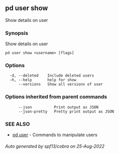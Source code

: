 ## pd user show

Show details on user <username>

### Synopsis

Show details on user <username>

```
pd user show <username> [flags]
```

### Options

```
  -d, --deleted    Include deleted users
  -h, --help       help for show
      --versions   Show all versions of user
```

### Options inherited from parent commands

```
      --json          Print output as JSON
      --json-pretty   Pretty print output as JSON
```

### SEE ALSO

* [pd user](/docs/commands/pd_user.html)	 - Commands to manipulate users

###### Auto generated by spf13/cobra on 25-Aug-2022
